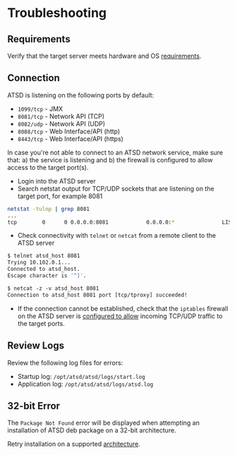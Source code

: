 # Troubleshooting

## Requirements

Verify that the target server meets hardware and OS [requirements](../administration/requirements.md).

## Connection

ATSD is listening on the following ports by default:

* `1099/tcp` - JMX
* `8081/tcp` - Network API (TCP)
* `8082/udp` - Network API (UDP)
* `8088/tcp` - Web Interface/API (http)
* `8443/tcp` - Web Interface/API (https)

In case you're not able to connect to an ATSD network service, make sure that: a) the service is listening and b) the firewall is configured to allow access to the target port(s).

* Login into the ATSD server
* Search netstat output for TCP/UDP sockets that are listening on the target port, for example 8081

```sh
netstat -tulnp | grep 8081
...
tcp        0      0 0.0.0.0:8081            0.0.0.0:*               LISTEN
```

* Check connectivity with `telnet` or `netcat` from a remote client to the ATSD server

```sh
$ telnet atsd_host 8081
Trying 10.102.0.1...
Connected to atsd_host.
Escape character is '^]'.
```

```txt
$ netcat -z -v atsd_host 8081
Connection to atsd_host 8081 port [tcp/tproxy] succeeded!
```

* If the connection cannot be established, check that the `iptables` firewall on the ATSD server is [configured to allow](firewall.md) incoming TCP/UDP traffic to the target ports.

## Review Logs

Review the following log files for errors:

* Startup log: `/opt/atsd/atsd/logs/start.log`
* Application log: `/opt/atsd/atsd/logs/atsd.log`

## 32-bit Error

The `Package Not Found` error will be displayed when attempting an installation of ATSD deb package on a 32-bit architecture.

Retry installation on a supported [architecture](../administration/requirements.md).
